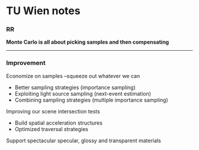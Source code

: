 # TU Wien notes

### RR

**Monte Carlo is all about picking samples and then compensating**

---

### Improvement

Economize on samples –squeeze out whatever we can
- Better sampling strategies (importance sampling)
- Exploiting light source sampling (next-event estimation)
- Combining sampling strategies (multiple importance sampling)

Improving our scene intersection tests
- Build spatial acceleration structures
- Optimized traversal strategies

Support spectacular specular, glossy and transparent materials